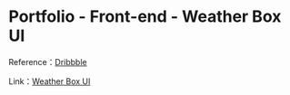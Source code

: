 # Portfolio - Front-end - Weather Box UI

Reference：[Dribbble](https://dribbble.com/shots/15208692-Weather-App)

Link：[Weather Box UI](https://maydayxi.github.io/Weather-Box-UI/)